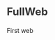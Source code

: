 # FullWeb
First web 
<!DOCTYPE html>
<html lang="en">

<head>
    <meta charset="UTF-8">
    <meta name="viewport" content="width=device-width, initial-scale=1.0">
    <title>Login</title>
    <style>
        * {
            box-sizing: border-box;
            /* Ensures padding and border are included in the element's total width and height */
        }

        body {
            font-family: 'Arial', sans-serif;
            background-color: #1a1a1a;
            /* Darker background for better contrast */
            margin: 0;
            padding: 0;
            height: 100vh;
            display: flex;
            justify-content: center;
            align-items: center;
        }

        .card {
            padding: 30px;
            border: none;
            width: 300px;
            border-radius: 15px;
            background-color: #f9f9f9;
            /* Light background for the card */
            box-shadow: 0 4px 20px rgba(0, 0, 0, 0.1);
            /* Subtle shadow for depth */
            text-align: center;
        }

        h1 {
            color: #333;
            /* Darker heading color */
            margin-bottom: 20px;
            font-size: 24px;
            /* Increased font size for heading */
        }

        .email {
            width: 100%;
            /* Full width input fields */
            padding: 10px;
            margin-bottom: 15px;
            border: 1px solid #ccc;
            /* Light border */
            border-radius: 9px;
            font-size: 16px;
            /* Increased font size for better readability */
            transition: border-color 0.3s;
            /* Smooth transition for border color */
        }

        .email:focus {
            border-color: #007bff;
            /* Change border color on focus */
            outline: none;
            /* Remove default outline */
        }

        .button {
            width: 100%;
            /* Full width button */
            background-color: #007bff;
            /* Bootstrap primary color */
            color: white;
            /* White text color */
            padding: 10px;
            border: none;
            /* No border */
            border-radius: 9px;
            font-size: 16px;
            /* Increased font size */
            cursor: pointer;
            /* Pointer cursor on hover */
            transition: background-color 0.3s;
            /* Smooth transition for background color */
        }

        .button:hover {
            background-color: #0056b3;
            /* Darker shade on hover */
        }

        .footer {
            margin-top: 20px;
            /* Space for footer */
            font-size: 14px;
            /* Smaller font size for footer */
            color: #666;
            /* Grey color for footer text */
        }
    </style>
</head>

<body>
    <div class="card">
        <h1>Login</h1>
        <label for="email">
            <input id="email" class="email" type="text" placeholder="Email" required>
        </label>
        <label for="password">
            <input id="password" class="email" type="password" placeholder="Password" required>
        </label>
        <button class="button" type="submit">Login</button>
        <div class="footer">Don't have an account? <a href="#" style="color: #007bff;">Sign up</a></div>
    </div>
</body>

</html>
